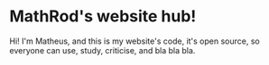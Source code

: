 # MathRod's website hub!

Hi! I'm Matheus, and this is my website's code, it's open source, so everyone can use, study, criticise, and bla bla bla.